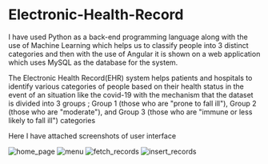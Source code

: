 # Electronic-Health-Record

I have used Python as a back-end programming language along with the use of Machine Learning which helps us to classify people into 3 distinct categories and then with the use of Angular it is shown on a web application which uses MySQL as the database for the system.

The Electronic Health Record(EHR) system helps patients and hospitals to identify various categories of people based on their health status in the event of an situation like the covid-19 with the mechanism that the dataset is divided into 3 groups ; Group 1 (those who are "prone to fall ill"), Group 2 (those who are "moderate"), and Group 3 (those who are "immune or less likely to fall ill") categories

Here I have attached screenshots of user interface

![home_page](https://github.com/deep1020/Electronic-Health-Record/assets/114463998/0efea702-bf7d-417c-969a-187e1b1d5c75)
![menu](https://github.com/deep1020/Electronic-Health-Record/assets/114463998/9efb12a4-f8cd-4eab-abc6-284c56bd02f0)
![fetch_records](https://github.com/deep1020/Electronic-Health-Record/assets/114463998/1aaf70f5-67a4-4498-9733-09ed1c6f071b)
![insert_records](https://github.com/deep1020/Electronic-Health-Record/assets/114463998/9ddc8069-1581-472a-adb3-c298d637e7d6)





